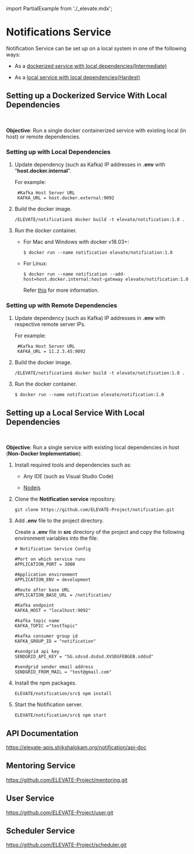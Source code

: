 import PartialExample from './_elevate.mdx';

# Notifications Service

<PartialExample elevate /> Notification Service can be set up on a local system in one of the following ways:

 - As a [dockerized service with local dependencies(Intermediate)](#dockdep)

 - As a [local service with local dependencies(Hardest)](#localdep)

## Setting up a Dockerized Service With Local Dependencies
<a name="dockdep">&nbsp;</a>

**Objective**: Run a single docker containerized service with existing local (in host) or remote dependencies.

### Setting up with Local Dependencies


1. Update dependency (such as Kafka) IP addresses in **.env** with "**host.docker.internal**".

    For example:

    ```
     #Kafka Host Server URL
     KAFKA_URL = host.docker.external:9092
    ```

2. Build the docker image.
    ```
    /ELEVATE/notification$ docker build -t elevate/notification:1.0 .
    ```
3. Run the docker container.

    - For Mac and Windows with docker v18.03+:

        ```
        $ docker run --name notification elevate/notification:1.0
        ```

    - For Linux:
        ```
        $ docker run --name notification --add-host=host.docker.internal:host-gateway elevate/notification:1.0
        ```
        Refer [this](https://stackoverflow.com/a/24326540) for more information.

### Setting up with Remote Dependencies

1. Update dependency (such as Kafka) IP addresses in **.env** with respective remote server IPs.

    For example:

    ```
     #Kafka Host Server URL
     KAFKA_URL = 11.2.3.45:9092
    ```

2. Build the docker image.
    ```
    /ELEVATE/notification$ docker build -t elevate/notification:1.0 .

    ```
3. Run the docker container.

    ```
    $ docker run --name notification elevate/notification:1.0
    ```

## Setting up a Local Service With Local Dependencies
<a name="dockdep">&nbsp;</a>

**Objective**: Run a single service with existing local dependencies in host (**Non-Docker Implementation**).

1. Install required tools and dependencies such as:

    - Any IDE (such as Visual Studio Code)

    - [Nodejs](https://nodejs.org/en/download/)

2. Clone the **Notification service** repository.

    ```
    git clone https://github.com/ELEVATE-Project/notification.git
    ```

3. Add **.env** file to the project directory.

    Create a **.env** file in **src** directory of the project and copy the following environment variables into the file:

    ```
    # Notification Service Config

    #Port on which service runs
    APPLICATION_PORT = 3000

    #Application environment
    APPLICATION_ENV = development

    #Route after base URL
    APPLICATION_BASE_URL = /notification/

    #Kafka endpoint
    KAFKA_HOST = "localhost:9092"

    #kafka topic name
    KAFKA_TOPIC ="testTopic"

    #kafka consumer group id
    KAFKA_GROUP_ID = "notification"

    #sendgrid api key
    SENDGRID_API_KEY = "SG.sdssd.dsdsd.XVSDGFEBGEB.sddsd"

    #sendgrid sender email address
    SENDGRID_FROM_MAIL = "test@gmail.com"

    ```

4. Install the npm packages.

    ```
    ELEVATE/notification/src$ npm install
    ```

5. Start the Notification server.

    ```
    ELEVATE/notification/src$ npm start
    ```

## API Documentation 

https://elevate-apis.shikshalokam.org/notification/api-doc

## Mentoring Service

https://github.com/ELEVATE-Project/mentoring.git

## User Service

https://github.com/ELEVATE-Project/user.git

## Scheduler Service

https://github.com/ELEVATE-Project/scheduler.git